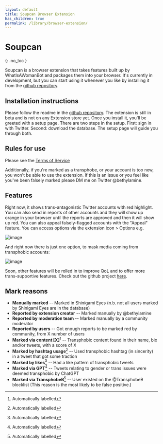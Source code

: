 ```yaml
---
layout: default
title: Soupcan Browser Extension
has_children: true
permalink: /library/browser-extension/
---
```


# Soupcan
{: .no_toc }

Soupcan is a browser extension that takes features built up by WhatIsAWomanBot and packages them into your browser.
It's currently in development, but you can start using it whenever you like by installing it from the [github repository](https://github.com/bethylamine/soupcan).

## Installation instructions
Please follow the readme in the [github repository](https://github.com/bethylamine/soupcan). The extension is still in beta
and is not on any Extension store yet. Once you install it, you'll be greeted with a setup page. There are two steps in the
setup. First: sign in with Twitter. Second: download the database. The setup page will guide you through both.

## Rules for use
Please see the [Terms of Service](https://bethylamine.github.io/library/browser-extension/tos)

Additionally, if you're marked as a transphobe, or your account is too new, you won't be able to use the extension. If this
is an issue or you feel like you've been falsely marked please DM me on Twitter @bethylamine.

## Features

Right now, it shows trans-antagonistic Twitter accounts with red highlight. You can also send in reports of other accounts
and they will show up orange in your browser until the reports are approved and then it will show up red. You can also appeal
falsely-flagged accounts with the "Appeal" feature. You can access options via the extension icon > Options e.g.

![image](https://user-images.githubusercontent.com/130214958/235313180-bdbf0f82-3b59-4d1f-891a-911de3adb292.png)

And right now there is just one option, to mask media coming from transphobic accounts:

![image](https://user-images.githubusercontent.com/130214958/235313206-f4c82a06-3c7c-4bc0-a853-d2c3c18f926c.png)

Soon, other features will be rolled in to improve QoL and to offer more trans-supportive features. Check out the github project
[here](https://github.com/bethylamine/soupcan).

## Mark reasons

* **Manually marked** -- Marked in Shinigami Eyes (n.b. not all users marked by Shinigami Eyes are in the database)
* **Reported by extension creator** -- Marked manually by @bethylamine
* **Reported by moderation team** -- Marked manually by a community moderator
* **Reported by <X> users** -- Got enough reports to be marked red by community, from X number of users
* **Marked via content [X]**[^1] -- Transphobic content found in their name, bio and/or tweets, with a score of X
* **Marked by hashtag usage**[^1] -- Used transphobic hashtag (in sincerity) in a tweet that got some traction
* **Marked by likes**[^1] -- Had a like pattern of transphobic tweets
* **Marked via GPT**[^1] -- Tweets relating to gender or trans issues were deemed transphobic by ChatGPT
* **Marked via TransphobeB**[^1] -- User existed on the @TransphobeB blocklist (This reason is the most likely to be false positive.)

[^1]: Automatically labelled
